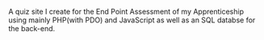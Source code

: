 A quiz site I create for the End Point Assessment of my Apprenticeship using mainly PHP(with PDO) and JavaScript as well as an SQL databse for the back-end.
